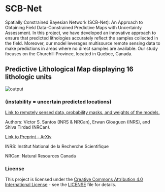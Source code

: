 # SCB-Net
Spatially Constrained Bayesian Network (SCB-Net): An Approach to Obtaining Field Data-Constrained Predictive Maps with Uncertainty Assessment. In this project, we have developed an innovative approach to ensure that predicted lithologies accurately reflect the samples collected in the field. Moreover, our model leverages multisource remote sensing data to make predictions in areas where no direct samples are available. Our study focuses on the Churchill Province, located in Quebec, Canada.


## Predictive Lithological Map displaying 16 lithologic units 

![output](https://github.com/victsnet/SCB-Net/assets/53713685/81b74534-f222-4854-8d4e-ff265c06011d)
### (instability = uncertain predicted locations)

[Link to remotely sensed data, probability masks, and weights of the models.](https://drive.google.com/drive/folders/1XKIUqlInuHOdva_IWbaQ_Ynezm4p_Fcd?usp=drive_link)

Authors: Victor S. Santos (INRS & NRCan), Erwan Gloaguen (INRS), and Shiva Tirdad (NRCan).

[Link to Preprint - ArXiv](https://arxiv.org/abs/2403.20195)

INRS: Institut National de la Recherche Scientifique

NRCan: Natural Resources Canada

### License

This project is licensed under the [Creative Commons Attribution 4.0 International License](LICENSE) - see the [LICENSE](LICENSE) file for details.
